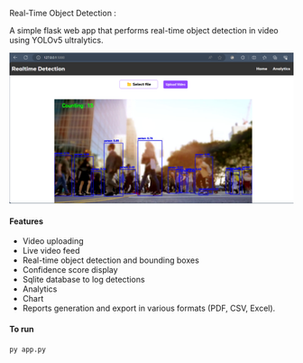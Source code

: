 Real-Time Object Detection :

A simple flask web app that performs real-time object detection in video using YOLOv5 ultralytics. 

![Demo](demo.png)


#### Features
- Video uploading
- Live video feed
- Real-time object detection and bounding boxes
- Confidence score display
- Sqlite database to log detections
- Analytics
- Chart
- Reports generation and export in various formats (PDF, CSV, Excel).

#### To run
```
py app.py
```